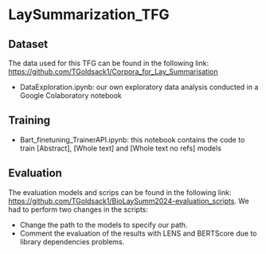 # LaySummarization_TFG

## Dataset

The data used for this TFG can be found in the following link: https://github.com/TGoldsack1/Corpora_for_Lay_Summarisation 
- DataExploration.ipynb: our own exploratory data analysis conducted in a Google Colaboratory notebook

## Training
- Bart_finetuning_TrainerAPI.ipynb: this notebook contains the code to train [Abstract], [Whole text] and [Whole text no refs] models

## Evaluation

The evaluation models and scrips can be found in the following link: https://github.com/TGoldsack1/BioLaySumm2024-evaluation_scripts. We had to perform two changes in the scripts:
- Change the path to the models to specify our path.
- Comment the evaluation of the results with LENS and BERTScore due to library dependencies problems.
